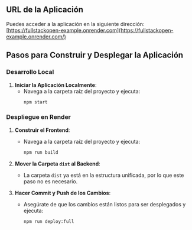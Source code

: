 ## URL de la Aplicación

Puedes acceder a la aplicación en la siguiente dirección:
[https://fullstackopen-example.onrender.com](https://fullstackopen-example.onrender.com/)

## Pasos para Construir y Desplegar la Aplicación

### Desarrollo Local

1. **Iniciar la Aplicación Localmente**:
   - Navega a la carpeta raíz del proyecto y ejecuta:
     ```sh
     npm start
     ```

### Despliegue en Render

1. **Construir el Frontend**:
   - Navega a la carpeta raíz del proyecto y ejecuta:
     ```sh
     npm run build
     ```

2. **Mover la Carpeta `dist` al Backend**:
   - La carpeta `dist` ya está en la estructura unificada, por lo que este paso no es necesario.

3. **Hacer Commit y Push de los Cambios**:
   - Asegúrate de que los cambios están listos para ser desplegados y ejecuta:
     ```sh
     npm run deploy:full
     ```